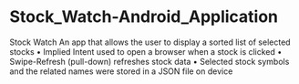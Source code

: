 # Stock_Watch-Android_Application
Stock Watch
An app that allows the user to display a sorted list of selected stocks
• Implied Intent used to open a browser when a stock is clicked
• Swipe-Refresh (pull-down) refreshes stock data
• Selected stock symbols and the related names were stored in a JSON file on device
